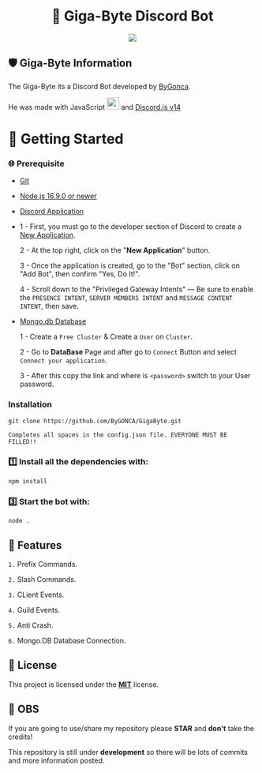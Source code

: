 <h1 align="center">🤖 Giga-Byte Discord Bot</h1>

<p align="center">
  <a href="https://github.com/ByGONCA/Sayrix">
    <img src="https://skillicons.dev/icons?i=discord,js,nodejs,git,github,vscode" />
  </a>
</p>

## 🛡 Giga-Byte Information 

The Giga-Byte its a Discord Bot developed by [ByGonca](https://github.com/ByGONCA).

He was made with JavaScript <img height="25" src="https://raw.githubusercontent.com/rahul-jha98/github_readme_icons/main/language_and_tools/square/javascript/javascript.png"></img> and [Discord.js v14](https://discord.js.org/#/docs/discord.js/14.2.0/general/welcome)


# 📍 Getting Started

### 🌐 Prerequisite

- [Git](https://git-scm.com/book/en/v2/Getting-Started-Installing-Git)
- [Node.js 16.9.0 or newer](https://nodejs.org/en/)
- [Discord Application](https://discord.com/developers/applications)
- 
  1 - First, you must go to the developer section of Discord to create a [New Application](https://discord.com/developers/applications).
  
  2 - At the top right, click on the "**New Application**" button.
  
  3 - Once the application is created, go to the "Bot" section, click on "Add Bot", then confirm "Yes, Do It!".
  
  4 - Scroll down to the "Privileged Gateway Intents" — Be sure to enable the `PRESENCE INTENT`, `SERVER MEMBERS INTENT` and `MESSAGE CONTENT INTENT`, then save.
- [Mongo.db Database](https://www.mongodb.com/)

  1 - Create a `Free Cluster` & Create a `User` on `Cluster`.

  2 - Go to **DataBase** Page and after go to `Connect` Button and select `Connect your application`.

  3 - After this copy the link and where is `<password>` switch to your User password.

### Installation
```sh-session
git clone https://github.com/ByGONCA/GigaByte.git
```

```sh-session
Completes all spaces in the config.json file. EVERYONE MUST BE FILLED!!
```

### 1️⃣ Install all the dependencies with:
  ```sh-session
npm install
```         

### 3️⃣ Start the bot with:
```sh-session
node .
```

## 🚀 Features
`1.` Prefix Commands.

`2.` Slash Commands.

`3.` CLient Events.

`4.` Guild Events.

`5.` Anti Crash.

`6.` Mongo.DB Database Connection.


## 💼 License
This project is licensed under the **[MIT](LICENSE)** license.

## 📌 OBS
If you are going to use/share my repository please **STAR** and **don't** take the credits!

This repository is still under **development** so there will be lots of commits and more information posted.

